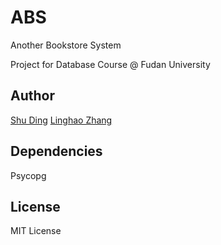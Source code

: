# ABS
Another Bookstore System

Project for Database Course @ Fudan University

## Author
[Shu Ding](https://github.com/quietshu)
[Linghao Zhang](https://github.com/dnc1994)

## Dependencies
Psycopg

## License
MIT License
